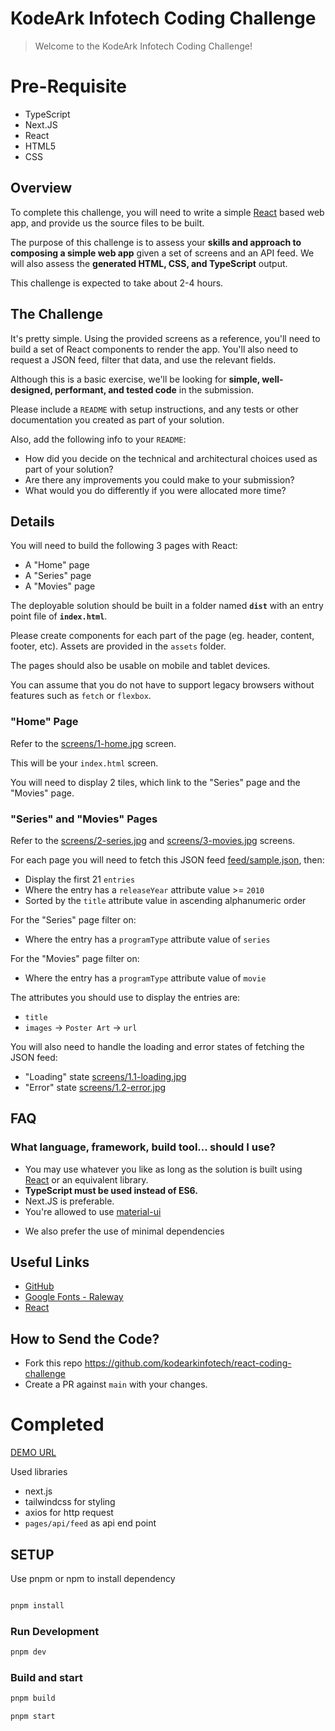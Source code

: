 # KodeArk Infotech Coding Challenge

> Welcome to the KodeArk Infotech Coding Challenge!

# Pre-Requisite

- TypeScript
- Next.JS
- React
- HTML5
- CSS

## Overview

To complete this challenge, you will need to write a simple [React](https://facebook.github.io/react/) based web app, and provide us the source files to be built.

The purpose of this challenge is to assess your **skills and approach to composing a simple web app** given a set of screens and an API feed. We will also assess the **generated HTML, CSS, and TypeScript** output.

This challenge is expected to take about 2-4 hours.

## The Challenge

It's pretty simple. Using the provided screens as a reference, you'll need to build a set of React components to render the app. You'll also need to request a JSON feed, filter that data, and use the relevant fields.

Although this is a basic exercise, we'll be looking for **simple, well-designed, performant, and tested code** in the submission.

Please include a `README` with setup instructions, and any tests or other documentation you created as part of your solution.

Also, add the following info to your `README`:

- How did you decide on the technical and architectural choices used as part of your solution?
- Are there any improvements you could make to your submission?
- What would you do differently if you were allocated more time?

## Details

You will need to build the following 3 pages with React:

- A "Home" page
- A "Series" page
- A "Movies" page

The deployable solution should be built in a folder named **`dist`** with an entry point file of **`index.html`**.

Please create components for each part of the page (eg. header, content, footer, etc).
Assets are provided in the `assets` folder.

The pages should also be usable on mobile and tablet devices.

You can assume that you do not have to support legacy browsers without features such as `fetch` or `flexbox`.

### "Home" Page

Refer to the [screens/1-home.jpg](./screens/1-home.jpg) screen.

This will be your `index.html` screen.

You will need to display 2 tiles, which link to the "Series" page and the "Movies" page.

### "Series" and "Movies" Pages

Refer to the [screens/2-series.jpg](./screens/2-series.jpg) and [screens/3-movies.jpg](./screens/3-movies.jpg) screens.

For each page you will need to fetch this JSON feed [feed/sample.json](https://raw.githubusercontent.com/StreamCo/react-coding-challenge/master/feed/sample.json), then:

- Display the first 21 `entries`
- Where the entry has a `releaseYear` attribute value >= `2010`
- Sorted by the `title` attribute value in ascending alphanumeric order

For the "Series" page filter on:

- Where the entry has a `programType` attribute value of `series`

For the "Movies" page filter on:

- Where the entry has a `programType` attribute value of `movie`

The attributes you should use to display the entries are:

- `title`
- `images` → `Poster Art` → `url`

You will also need to handle the loading and error states of fetching the JSON feed:

- "Loading" state [screens/1.1-loading.jpg](./screens/1.1-loading.jpg)
- "Error" state [screens/1.2-error.jpg](./screens/1.2-error.jpg)

## FAQ

### What language, framework, build tool... should I use?

- You may use whatever you like as long as the solution is built using [React](https://facebook.github.io/react/) or an equivalent library.
- **TypeScript must be used instead of ES6.**
- Next.JS is preferable.
- You're allowed to use [material-ui](https://mui.com/)

* We also prefer the use of minimal dependencies

## Useful Links

- [GitHub](https://github.com/kodearkinfotech/react-coding-challenge)
- [Google Fonts - Raleway](https://fonts.google.com/?selection.family=Raleway)
- [React](https://facebook.github.io/react/)

## How to Send the Code?

- Fork this repo https://github.com/kodearkinfotech/react-coding-challenge
- Create a PR against `main` with your changes.

# Completed

[DEMO URL](https://react-coding-challenge-4nu4fp7ck-saratonite.vercel.app/)

Used libraries

- next.js
- tailwindcss for styling
- axios for http request
- `pages/api/feed` as api end point

## SETUP

Use pnpm or npm to install dependency

```bash

pnpm install

```

### Run Development

```bash
pnpm dev
```

### Build and start

```bash
pnpm build

pnpm start

```
